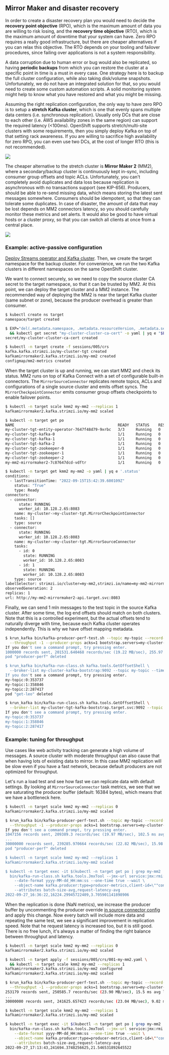 ## Mirror Maker and disaster recovery

In order to create a disaster recovery plan you would need to decide the **recovery point objective** (RPO), which is
the maximum amount of data you are willing to risk losing, and the **recovery time objective** (RTO), which is the
maximum amount of downtime that your system can have. Zero RPO requires a really good infrastructure, but there are
cheaper alternatives if you can relax this objective. The RTO depends on your tooling and failover procedures, since
failing over applications is not a system responsibility.

A data corruption due to human error or bug would also be replicated, so having **periodic backups** from which you can
restore the cluster at a specific point in time is a must in every case. One strategy here is to backup the full cluster
configuration, while also taking disk/volume snapshots. Unfortunately, we do not have an integrated solution for that,
so you would need to create some custom automation scripts. A solid monitoring system might help to know what you have
restored and what you might be missing.

Assuming the right replication configuration, the only way to have zero RPO is to setup a **stretch Kafka cluster**,
which is one that evenly spans multiple data centers (i.e. synchronous replication). Usually only DCs that are close to
each other (i.e. AWS availability zones in the same region) can support the required latency (<100ms). OpenShift
supports stretch/multi-site clusters with some requirements, then you simply deploy Kafka on top of that setting rack
awareness. If you are willing to sacrifice high availability for zero RPO, you can even use two DCs, at the cost of
longer RTO (this is not recommended).

![](images/stretch.png)

The cheaper alternative to the stretch cluster is **Mirror Maker 2** (MM2), where a secondary/backup cluster is
continuously kept in-sync, including consumer group offsets and topic ACLs. Unfortunately, you can't completely avoid
duplicates and data loss because replication is asynchronous with no transactions support (see KIP-656). Producers,
should be able to re-send missing data, which means storing the latest sent messages somewhere. Consumers should be
idempotent, so that they can tolerate some duplicates. In case of disaster, the amount of data that may be lost depends
on MM2 connectors latency, so you should carefully monitor these metrics and set alerts. It would also be good to have
virtual hosts or a cluster proxy, so that you can switch all clients at once from a central place.

![](images/mm2.png)

### Example: active-passive configuration

[Deploy Streams operator and Kafka cluster](/sessions/001). Then, we create the target namespace for the backup cluster.
For convenience, we run the two Kafka clusters in different namespaces on the same OpenShift cluster.

We want to connect securely, so we need to copy the source cluster CA secret to the target namespace, so that it can be
trusted by MM2. At this point, we can deploy the target cluster and a MM2 instance. The recommended way of deploying the
MM2 is near the target Kafka cluster (same subnet or zone), because the producer overhead is greater than consumer.

```sh
$ kubectl create ns target
namespace/target created

$ EXP="del(.metadata.namespace, .metadata.resourceVersion, .metadata.selfLink, .metadata.uid, .metadata.ownerReferences, .status)" \
  && kubectl get secret "my-cluster-cluster-ca-cert" -o yaml | yq e "$EXP" - | kubectl -n target create -f -
secret/my-cluster-cluster-ca-cert created

$ kubectl -n target create -f sessions/005/crs
kafka.kafka.strimzi.io/my-cluster-tgt created
kafkamirrormaker2.kafka.strimzi.io/my-mm2 created
configmap/mm2-metrics created
```

When the target cluster is up and running, we can start MM2 and check its status. MM2 runs on top of Kafka Connect with
a set of configurable built-in connectors. The `MirrorSourceConnector` replicates remote topics, ACLs and configurations
of a single source cluster and emits offset syncs. The `MirrorCheckpointConnector` emits consumer group offsets
checkpoints to enable failover points.

```sh
$ kubectl -n target scale kmm2 my-mm2 --replicas 1
kafkamirrormaker2.kafka.strimzi.io/my-mm2 scaled

$ kubectl -n target get po
NAME                                              READY   STATUS    RESTARTS   AGE
my-cluster-tgt-entity-operator-7647f48d79-9xrbc   3/3     Running   0          11m
my-cluster-tgt-kafka-0                            1/1     Running   0          12m
my-cluster-tgt-kafka-1                            1/1     Running   0          12m
my-cluster-tgt-kafka-2                            1/1     Running   0          12m
my-cluster-tgt-zookeeper-0                        1/1     Running   0          13m
my-cluster-tgt-zookeeper-1                        1/1     Running   0          13m
my-cluster-tgt-zookeeper-2                        1/1     Running   0          13m
my-mm2-mirrormaker2-7c87647dcd-vdftr              1/1     Running   0          2m19s

$ kubectl -n target get kmm2 my-mm2 -o yaml | yq e '.status'
conditions:
  - lastTransitionTime: "2022-09-15T15:42:39.600109Z"
    status: "True"
    type: Ready
connectors:
  - connector:
      state: RUNNING
      worker_id: 10.128.2.65:8083
    name: my-cluster->my-cluster-tgt.MirrorCheckpointConnector
    tasks: []
    type: source
  - connector:
      state: RUNNING
      worker_id: 10.128.2.65:8083
    name: my-cluster->my-cluster-tgt.MirrorSourceConnector
    tasks:
      - id: 0
        state: RUNNING
        worker_id: 10.128.2.65:8083
      - id: 1
        state: RUNNING
        worker_id: 10.128.2.65:8083
    type: source
labelSelector: strimzi.io/cluster=my-mm2,strimzi.io/name=my-mm2-mirrormaker2,strimzi.io/kind=KafkaMirrorMaker2
observedGeneration: 2
replicas: 1
url: http://my-mm2-mirrormaker2-api.target.svc:8083
```

Finally, we can send 1 mln messages to the test topic in the source Kafka cluster. After some time, the log end offsets
should match on both clusters. Note that this is a controlled experiment, but the actual offsets tend to naturally
diverge with time, because each Kafka cluster operates independently. This is why we have offset mapping metadata.

```sh
$ krun_kafka bin/kafka-producer-perf-test.sh --topic my-topic --record-size 100 --num-records 1000000 \
  --throughput -1 --producer-props acks=1 bootstrap.servers=my-cluster-kafka-bootstrap:9092
If you don't see a command prompt, try pressing enter.
1000000 records sent, 201531.640468 records/sec (19.22 MB/sec), 255.97 ms avg latency, 715.00 ms max latency, 185 ms 50th, 627 ms 95th, 687 ms 99th, 704 ms 99.9th.
pod "producer-perf" deleted

$ krun_kafka bin/kafka-run-class.sh kafka.tools.GetOffsetShell \
  --broker-list my-cluster-kafka-bootstrap:9092 --topic my-topic --time -1
If you don't see a command prompt, try pressing enter.
my-topic:0:353737
my-topic:1:358846
my-topic:2:287417
pod "get-leo" deleted

$ krun_kafka bin/kafka-run-class.sh kafka.tools.GetOffsetShell \
  --broker-list my-cluster-tgt-kafka-bootstrap.target.svc:9092 --topic my-topic --time -1
If you don't see a command prompt, try pressing enter.
my-topic:0:353737
my-topic:1:358846
my-topic:2:287417
```

### Example: tuning for throughput

Use cases like web activity tracking can generate a high volume of messages. A source cluster with moderate throughput
can also cause that when having lots of existing data to mirror. In this case MM2 replication will be slow even if you
have a fast network, because default producers are not optimized for throughput.

Let's run a load test and see how fast we can replicate data with default settings. By looking
at `MirrorSourceConnector` task metrics, we see that we are saturating the producer buffer (default: 16384 bytes), which
means that we have a bottleneck here.

```sh
$ kubectl -n target scale kmm2 my-mm2 --replicas 0
kafkamirrormaker2.kafka.strimzi.io/my-mm2 scaled

$ krun_kafka bin/kafka-producer-perf-test.sh --topic my-topic --record-size 100 --num-records 30000000 \
  --throughput -1 --producer-props acks=1 bootstrap.servers=my-cluster-kafka-bootstrap:9092
If you don't see a command prompt, try pressing enter.
1047156 records sent, 209389.3 records/sec (19.97 MB/sec), 102.5 ms avg latency, 496.0 ms max latency.
...
30000000 records sent, 239285.970664 records/sec (22.82 MB/sec), 15.98 ms avg latency, 496.00 ms max latency, 3 ms 50th, 60 ms 95th, 115 ms 99th, 428 ms 99.9th.
pod "producer-perf" deleted

$ kubectl -n target scale kmm2 my-mm2 --replicas 1
kafkamirrormaker2.kafka.strimzi.io/my-mm2 scaled

$ kubectl -n target exec -it $(kubectl -n target get po | grep my-mm2 | awk '{print $1}') -- \
  bin/kafka-run-class.sh kafka.tools.JmxTool --jmx-url service:jmx:rmi:///jndi/rmi://:9999/jmxrmi \
    --date-format yyyy-MM-dd_HH:mm:ss --one-time true --wait \
    --object-name kafka.producer:type=producer-metrics,client-id=\""connector-producer-my-cluster->my-cluster-tgt.MirrorSourceConnector-0\"" \
    --attributes batch-size-avg,request-latency-avg
2022-09-27_16:36:22,16224.29945722409,3.705901141898906
```

When the replication is done (NaN metrics), we increase the producer buffer by uncommenting the producer
override [in source connector config](/sessions/005/crs/001-my-mm2.yaml) and apply this change. Now every batch will
include more data and repeating the same test, we see a significant improvement in replication speed. Note that he
request latency is increased too, but it is still good. There is no free lunch, it's always a matter of finding the
right balance between throughput and latency.

```sh
$ kubectl -n target scale kmm2 my-mm2 --replicas 0
kafkamirrormaker2.kafka.strimzi.io/my-mm2 scaled

$ kubectl -n target apply -f sessions/005/crs/001-my-mm2.yaml \
  && kubectl -n target scale kmm2 my-mm2 --replicas 1
kafkamirrormaker2.kafka.strimzi.io/my-mm2 configured
kafkamirrormaker2.kafka.strimzi.io/my-mm2 scaled

$ krun_kafka bin/kafka-producer-perf-test.sh --topic my-topic --record-size 100 --num-records 30000000 \
  --throughput -1 --producer-props acks=1 bootstrap.servers=my-cluster-kafka-bootstrap:9092
253179 records sent, 250585.7 records/sec (23.90 MB/sec), 15.5 ms avg latency, 324.0 ms max latency.
...
30000000 records sent, 241625.657423 records/sec (23.04 MB/sec), 9.02 ms avg latency, 324.00 ms max latency, 1 ms 50th, 44 ms 95th, 65 ms 99th, 84 ms 99.9th.

$ kubectl -n target scale kmm2 my-mm2 --replicas 1
kafkamirrormaker2.kafka.strimzi.io/my-mm2 scaled

$ kubectl -n target exec -it $(kubectl -n target get po | grep my-mm2 | awk '{print $1}') -- \
  bin/kafka-run-class.sh kafka.tools.JmxTool --jmx-url service:jmx:rmi:///jndi/rmi://:9999/jmxrmi \
    --date-format yyyy-MM-dd_HH:mm:ss --one-time true --wait \
    --object-name kafka.producer:type=producer-metrics,client-id=\""connector-producer-my-cluster->my-cluster-tgt.MirrorSourceConnector-0\"" \
    --attributes batch-size-avg,request-latency-avg
2022-09-27_17:13:43,241694.3748256625,21.546531892645522
```
